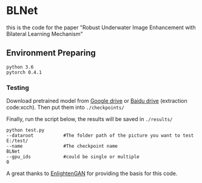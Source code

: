 # BLNet

this is the code for the paper "Robust Underwater Image Enhancement with Bilateral Learning Mechanism"

## Environment Preparing
```
python 3.6
pytorch 0.4.1
```

### Testing

Download pretrained model from [Google drive](https://drive.google.com/drive/folders/1kocUbWn3aMkRX1_yeXNzY2bfCas07H6I?usp=sharing) 
or [Baidu drive](https://pan.baidu.com/s/1nTr3r72yUKLcTbSBwim0Cg) (extraction code:xcch). Then put them into `./checkpoints/`

Finally, run the script below, the results will be saved in `./results/`
```
python test.py 
--dataroot           #The folder path of the picture you want to test
E:/test/
--name               #The checkpoint name
BLNet
--gpu_ids            #could be single or multiple
0
```
A great thanks to [EnlightenGAN](https://github.com/VITA-Group/EnlightenGAN) for providing the basis for this code.
